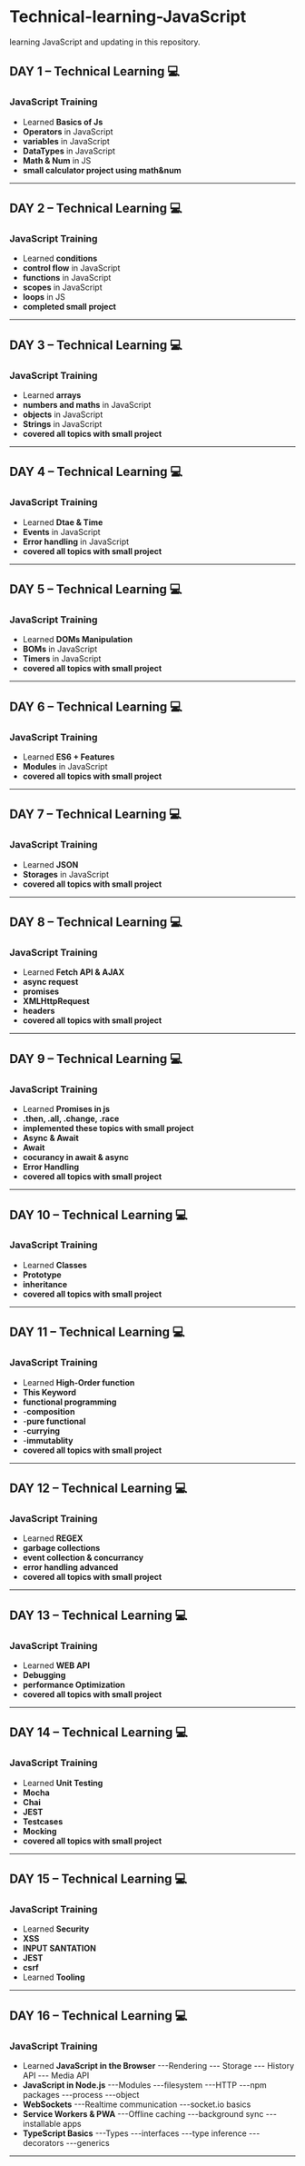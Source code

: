 # Technical-learning-JavaScript
learning JavaScript and updating in this repository.

## **DAY 1** – Technical Learning 💻
### **JavaScript Training**
- Learned **Basics of Js**  
- **Operators** in JavaScript
- **variables** in JavaScript  
- **DataTypes** in JavaScript
- **Math & Num** in JS
- **small calculator project using math&num**   
---

## **DAY 2** – Technical Learning 💻
### **JavaScript Training**
- Learned **conditions**  
- **control flow** in JavaScript
- **functions** in JavaScript  
- **scopes** in JavaScript
- **loops** in JS
- **completed small project**   
---

## **DAY 3** – Technical Learning 💻
### **JavaScript Training**
- Learned **arrays**  
- **numbers and maths** in JavaScript
- **objects** in JavaScript  
- **Strings** in JavaScript
- **covered all topics with small project**   
---

## **DAY 4** – Technical Learning 💻
### **JavaScript Training**
- Learned **Dtae & Time**  
- **Events** in JavaScript
- **Error handling** in JavaScript  
- **covered all topics with small project**   
---

## **DAY 5** – Technical Learning 💻
### **JavaScript Training**
- Learned **DOMs Manipulation**  
- **BOMs** in JavaScript
- **Timers** in JavaScript  
- **covered all topics with small project**   
---

## **DAY 6** – Technical Learning 💻
### **JavaScript Training**
- Learned **ES6 + Features**  
- **Modules** in JavaScript
- **covered all topics with small project**   
---

## **DAY 7** – Technical Learning 💻
### **JavaScript Training**
- Learned **JSON**  
- **Storages** in JavaScript
- **covered all topics with small project**   
---

## **DAY 8** – Technical Learning 💻
### **JavaScript Training**
- Learned **Fetch API & AJAX**  
- **async request**
- **promises**
- **XMLHttpRequest**
- **headers**
- **covered all topics with small project**   
---

## **DAY 9** – Technical Learning 💻
### **JavaScript Training**
- Learned **Promises in js**  
- **.then, .all, .change, .race**
- **implemented these topics with small project**
- **Async & Await**
- **Await**
- **cocurancy in await & async**
- **Error Handling**
- **covered all topics with small project**   
---

## **DAY 10** – Technical Learning 💻
### **JavaScript Training**
- Learned **Classes**  
- **Prototype**
- **inheritance**
- **covered all topics with small project**   
---

## **DAY 11** – Technical Learning 💻
### **JavaScript Training**
- Learned **High-Order function**  
- **This Keyword**
- **functional programming**
- -**composition**
- -**pure functional**
- -**currying**
- -**immutablity**
- **covered all topics with small project**   
---

## **DAY 12** – Technical Learning 💻
### **JavaScript Training**
- Learned **REGEX**  
- **garbage collections**
- **event collection & concurrancy**
- **error handling advanced**
- **covered all topics with small project**   
---

## **DAY 13** – Technical Learning 💻
### **JavaScript Training**
- Learned **WEB API**  
- **Debugging**
- **performance Optimization**
- **covered all topics with small project**   
---

## **DAY 14** – Technical Learning 💻
### **JavaScript Training**
- Learned **Unit Testing**  
- **Mocha**
- **Chai**
- **JEST**
- **Testcases**
- **Mocking**
- **covered all topics with small project**   
---

## **DAY 15** – Technical Learning 💻
### **JavaScript Training**
- Learned **Security**  
- **XSS**
- **INPUT SANTATION**
- **JEST**
- **csrf**  
- Learned **Tooling**   
---

## **DAY 16** – Technical Learning 💻
### **JavaScript Training**
- Learned **JavaScript in the Browser**
---Rendering
--- Storage
--- History API
--- Media API
- **JavaScript in Node.js**
---Modules
---filesystem
---HTTP
---npm packages
---process
---object
- **WebSockets**
---Realtime communication
---socket.io basics 
- **Service Workers & PWA**
---Offline caching
---background sync
---installable apps 
- **TypeScript Basics**
---Types
---interfaces
---type inference
---decorators
---generics 
---



